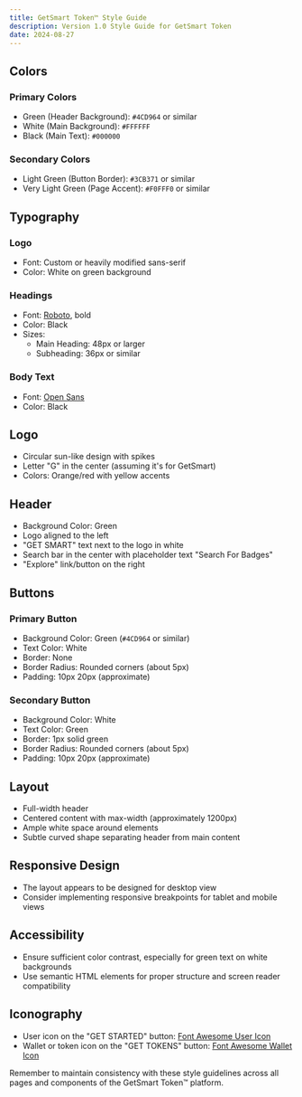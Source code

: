 ```yaml
---
title: GetSmart Token™ Style Guide
description: Version 1.0 Style Guide for GetSmart Token
date: 2024-08-27
---
```


## Colors

### Primary Colors
- Green (Header Background): `#4CD964` or similar
- White (Main Background): `#FFFFFF`
- Black (Main Text): `#000000`

### Secondary Colors
- Light Green (Button Border): `#3CB371` or similar
- Very Light Green (Page Accent): `#F0FFF0` or similar

## Typography

### Logo
- Font: Custom or heavily modified sans-serif
- Color: White on green background

### Headings
- Font: [Roboto](https://fonts.google.com/specimen/Roboto), bold
- Color: Black
- Sizes:
  - Main Heading: 48px or larger
  - Subheading: 36px or similar

### Body Text
- Font: [Open Sans](https://fonts.google.com/specimen/Open+Sans)
- Color: Black

## Logo

- Circular sun-like design with spikes
- Letter "G" in the center (assuming it's for GetSmart)
- Colors: Orange/red with yellow accents

## Header

- Background Color: Green
- Logo aligned to the left
- "GET SMART" text next to the logo in white
- Search bar in the center with placeholder text "Search For Badges"
- "Explore" link/button on the right

## Buttons

### Primary Button
- Background Color: Green (`#4CD964` or similar)
- Text Color: White
- Border: None
- Border Radius: Rounded corners (about 5px)
- Padding: 10px 20px (approximate)

### Secondary Button
- Background Color: White
- Text Color: Green
- Border: 1px solid green
- Border Radius: Rounded corners (about 5px)
- Padding: 10px 20px (approximate)

## Layout

- Full-width header
- Centered content with max-width (approximately 1200px)
- Ample white space around elements
- Subtle curved shape separating header from main content

## Responsive Design

- The layout appears to be designed for desktop view
- Consider implementing responsive breakpoints for tablet and mobile views

## Accessibility

- Ensure sufficient color contrast, especially for green text on white backgrounds
- Use semantic HTML elements for proper structure and screen reader compatibility

## Iconography

- User icon on the "GET STARTED" button: [Font Awesome User Icon](https://fontawesome.com/icons/user?s=solid)
- Wallet or token icon on the "GET TOKENS" button: [Font Awesome Wallet Icon](https://fontawesome.com/icons/wallet?s=solid)

Remember to maintain consistency with these style guidelines across all pages and components of the GetSmart Token™ platform.